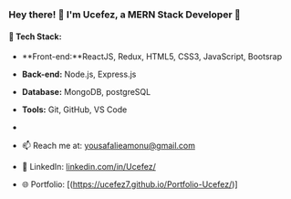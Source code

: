 ### Hey there! 👋 I'm Ucefez, a MERN Stack Developer 🚀


#### 🔧 Tech Stack:

- **Front-end:**ReactJS, Redux, HTML5, CSS3, JavaScript, Bootsrap
- **Back-end:** Node.js, Express.js
- **Database:** MongoDB, postgreSQL
- **Tools:** Git, GitHub, VS Code

- 
- 📫 Reach me at: [yousafalieamonu@gmail.com](mailto:yousafalieamonu@gmail.com)
- 💼 LinkedIn: [linkedin.com/in/Ucefez/](https://linkedin.com/in/yousafali-ea-b05490225/)
- 🌐 Portfolio: [(https://ucefez7.github.io/Portfolio-Ucefez/)]
<!---
ucefez7/ucefez7 is a ✨ special ✨ repository because its `README.md` (this file) appears on your GitHub profile.
You can click the Preview link to take a look at your changes.
--->
